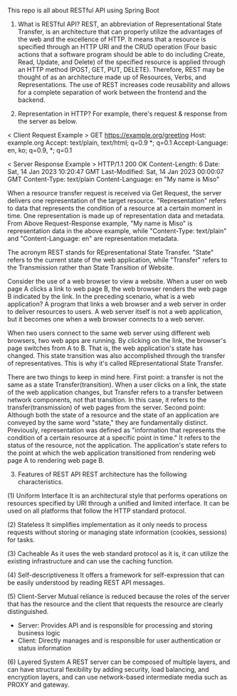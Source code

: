 This repo is all about RESTful API using Spring Boot

1) What is RESTful API?
REST, an abbreviation of Representational State Transfer, is an architecture that can properly utilize the advantages of the web and the excellence of HTTP. It means that a resource is specified through an HTTP URI and the CRUD operation (Four basic actions that a software program should be able to do including Create, Read, Update, and Delete) of the specified resource is applied through an HTTP method (POST, GET, PUT, DELETE).
Therefore, REST may be thought of as an architecture made up of Resources, Verbs, and Representations. The use of REST increases code reusability and allows for a complete separation of work between the frontend and the backend.

2) Representation in HTTP?
For example, there's request & response from the server as below.

  < Client Request Example >
  GET https://example.org/greeting
  Host: example.org
  Accept: text/plain, text/html; q=0.9 *; q=0.1
  Accept-Language: en, ko; q=0.9, *; q=0.1
  
  < Server Response Example >
  HTTP/1.1 200 OK
  Content-Length: 6
  Date: Sat, 14 Jan 2023 10:20:47 GMT
  Last-Modified: Sat, 14 Jan 2023 00:00:07 GMT
  Content-Type: text/plain
  Content-Language: en
  "My name is Miso"
  
When a resource transfer request is received via Get Request, the server delivers one representation of the target resource.
"Representation" refers to data that represents the condition of a resource at a certain moment in time. One representation is made up of representation data and metadata. 
From Above Request-Response example, "My name is Miso" is representation data in the above example, while "Content-Type: text/plain" and "Content-Language: en" are representation metadata.

The acronym REST stands for REpresentational State Transfer. "State" refers to the current state of the web application, while "Transfer" refers to the Transmission rather than State Transition of Website.

Consider the use of a web browser to view a website. When a user on web page A clicks a link to web page B, the web browser renders the web page B indicated by the link.
In the preceding scenario, what is a web application? A program that links a web browser and a web server in order to deliver resources to users. A web server itself is not a web application, but it becomes one when a web browser connects to a web server. 

When two users connect to the same web server using different web browsers, two web apps are running.
By clicking on the link, the browser's page switches from A to B. That is, the web application's state has changed. This state transition was also accomplished through the transfer of representatives. This is why it's called REpresentational State Transfer.

There are two things to keep in mind here.
First point: a transfer is not the same as a state Transfer(transition). When a user clicks on a link, the state of the web application changes, but Transfer refers to a transfer between network components, not that transition. In this case, it refers to the transfer(transmission) of web pages from the server.
Second point: Although both the state of a resource and the state of an application are conveyed by the same word "state," they are fundamentally distinct. Previously, representation was defined as "information that represents the condition of a certain resource at a specific point in time." It refers to the status of the resource, not the application. The application's state refers to the point at which the web application transitioned from rendering web page A to rendering web page B.

3) Features of REST API
REST architecture has the following characteristics.

  (1) Uniform Interface
  It is an architectural style that performs operations on resources specified by URI through a unified and limited interface. It can be used on all platforms that follow the HTTP standard protocol.

  (2) Stateless
  It simplifies implementation as it only needs to process requests without storing or managing state information (cookies, sessions) for tasks.

  (3) Cacheable
  As it uses the web standard protocol as it is, it can utilize the existing infrastructure and can use the caching function.

  (4) Self-descriptiveness
  It offers a framework for self-expression that can be easily understood by reading REST API messages.

  (5) Client-Server
  Mutual reliance is reduced because the roles of the server that has the resource and the client that requests the resource are clearly distinguished.
   - Server: Provides API and is responsible for processing and storing business logic
   - Client: Directly manages and is responsible for user authentication or status information

  (6) Layered System
  A REST server can be composed of multiple layers, and can have structural flexibility by adding security, load balancing, and encryption layers, and can use network-based intermediate media such as PROXY and gateway.
